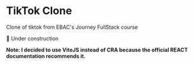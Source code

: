 # TikTok Clone

Clone of tiktok from EBAC's Journey FullStack course

:construction: Under construction

**Note: I decided to use ViteJS instead of CRA because the official REACT documentation recommends it.**
